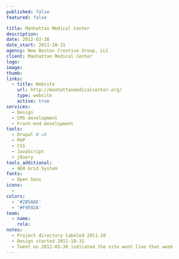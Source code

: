 ```yaml
---
published: false
featured: false

title: Manhattan Medical Center
description:
date: 2012-03-30
date_start: 2011-10-31
agency: New Boston Creative Group, LLC
client: Manhattan Medical Center
logo:
image:
thumb:
links:
  - title: Website
    url: http://manhattanmedicalcenter.org/
    type: website
    active: true
services:
  - Design
  - CMS development
  - Front-end development
tools:
  - Drupal # v6
  - PHP
  - CSS
  - JavaScript
  - jQuery
tools_additional:
  - 960 Grid System
fonts:
  - Open Sans
icons:
  -
colors:
  - '#2B5A6E'
  - '#F9592A'
team:
  - name:
    role:
notes:
  - Project directory labeled 2011-10
  - Design started 2011-10-31
  - Tweet on 2012-03-30 indicated the site went live that week
---
```

